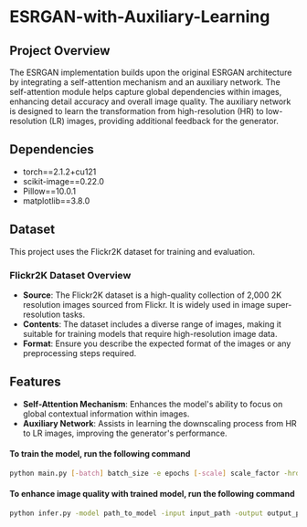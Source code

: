 # ESRGAN-with-Auxiliary-Learning

## Project Overview

The ESRGAN implementation builds upon the original ESRGAN architecture by integrating a self-attention mechanism and an auxiliary network. The self-attention module helps capture global dependencies within images, enhancing detail accuracy and overall image quality. The auxiliary network is designed to learn the transformation from high-resolution (HR) to low-resolution (LR) images, providing additional feedback for the generator.

## Dependencies

- torch==2.1.2+cu121
- scikit-image==0.22.0
- Pillow==10.0.1
- matplotlib==3.8.0

## Dataset

This project uses the Flickr2K dataset for training and evaluation.

### Flickr2K Dataset Overview

- **Source**: The Flickr2K dataset is a high-quality collection of 2,000 2K resolution images sourced from Flickr. It is widely used in image super-resolution tasks.
- **Contents**: The dataset includes a diverse range of images, making it suitable for training models that require high-resolution image data.
- **Format**: Ensure you describe the expected format of the images or any preprocessing steps required.

## Features

- **Self-Attention Mechanism**: Enhances the model's ability to focus on global contextual information within images.
- **Auxiliary Network**: Assists in learning the downscaling process from HR to LR images, improving the generator's performance.

#### To train the model, run the following command

```Bash
python main.py [-batch] batch_size -e epochs [-scale] scale_factor -hrdir dir_hr_imgs [-size] size_of_dataset_to_use -op output_path -check_dir checkpoints_path

```

#### To enhance image quality with trained model, run the following command

```Bash
python infer.py -model path_to_model -input input_path -output output_path -t iterations_to_enhance
```


